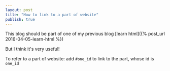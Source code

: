 ```yaml
---
layout: post
title: "How to link to a part of website"
publish: true
---
```


This blog should be part of one of my previous blog [learn html]({% post_url 2016-04-05-learn-html %})

But I think it's very useful!

To refer to a part of website: add `#one_id` to link to the part, whose id is `one_id` 

